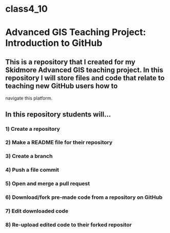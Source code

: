 # class4_10
# Advanced GIS Teaching Project: Introduction to GitHub
## This is a repository that I created for my Skidmore Advanced GIS teaching project. In this repository I will store files and code that relate to teaching new GitHub users how to
navigate this platform.
## In this repository students will...
### 1) Create a repository
### 2) Make a README file for their repository
### 3) Create a branch
### 4) Push a file commit
### 5) Open and merge a pull request
### 6) Download/fork pre-made code from a repository on GitHub
### 7) Edit downloaded code
### 8) Re-upload edited code to their forked repositor
